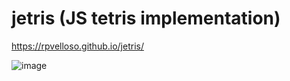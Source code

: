 # jetris (JS tetris implementation)

https://rpvelloso.github.io/jetris/

![image](https://user-images.githubusercontent.com/11525833/222874453-183a00e7-ff1d-4402-9ddd-0d54f811be23.png)
